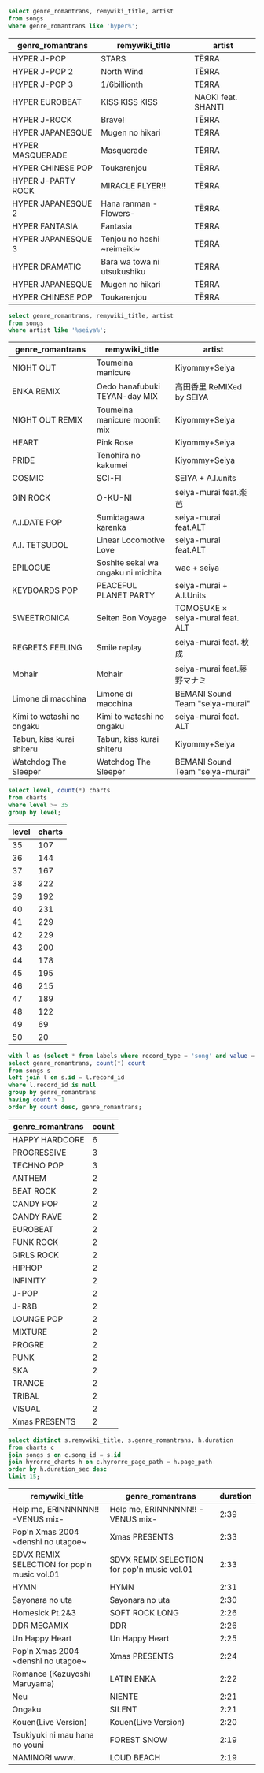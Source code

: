 ```sql
select genre_romantrans, remywiki_title, artist
from songs
where genre_romantrans like 'hyper%';
```
|  genre_romantrans  |       remywiki_title        |       artist       |
|--------------------|-----------------------------|--------------------|
| HYPER J-POP        | STARS                       | TЁЯRA              |
| HYPER J-POP 2      | North Wind                  | TЁЯRA              |
| HYPER J-POP 3      | 1/6billionth                | TЁЯRA              |
| HYPER EUROBEAT     | KISS KISS KISS              | NAOKI feat. SHANTI |
| HYPER J-ROCK       | Brave!                      | TЁЯRA              |
| HYPER JAPANESQUE   | Mugen no hikari             | TЁЯRA              |
| HYPER MASQUERADE   | Masquerade                  | TЁЯRA              |
| HYPER CHINESE POP  | Toukarenjou                 | TЁЯRA              |
| HYPER J-PARTY ROCK | MIRACLE FLYER!!             | TЁЯRA              |
| HYPER JAPANESQUE 2 | Hana ranman -Flowers-       | TЁЯRA              |
| HYPER FANTASIA     | Fantasia                    | TЁЯRA              |
| HYPER JAPANESQUE 3 | Tenjou no hoshi ~reimeiki~  | TЁЯRA              |
| HYPER DRAMATIC     | Bara wa towa ni utsukushiku | TЁЯRA              |
| HYPER JAPANESQUE   | Mugen no hikari             | TЁЯRA              |
| HYPER CHINESE POP  | Toukarenjou                 | TЁЯRA              |



```sql
select genre_romantrans, remywiki_title, artist
from songs
where artist like '%seiya%';
```
|     genre_romantrans      |           remywiki_title           |              artist              |
|---------------------------|------------------------------------|----------------------------------|
| NIGHT OUT                 | Toumeina manicure                  | Kiyommy+Seiya                    |
| ENKA REMIX                | Oedo hanafubuki TEYAN-day MIX      | 高田香里 ReMIXed by SEIYA            |
| NIGHT OUT REMIX           | Toumeina manicure moonlit mix      | Kiyommy+Seiya                    |
| HEART                     | Pink Rose                          | Kiyommy+Seiya                    |
| PRIDE                     | Tenohira no kakumei                | Kiyommy+Seiya                    |
| COSMIC                    | SCI-FI                             | SEIYA + A.I.units                |
| GIN ROCK                  | O-KU-NI                            | seiya-murai feat.楽芭              |
| A.I.DATE POP              | Sumidagawa karenka                 | seiya-murai feat.ALT             |
| A.I. TETSUDOL             | Linear Locomotive Love             | seiya-murai feat.ALT             |
| EPILOGUE                  | Soshite sekai wa ongaku ni michita | wac + seiya                      |
| KEYBOARDS POP             | PEACEFUL PLANET PARTY              | seiya-murai + A.I.Units          |
| SWEETRONICA               | Seiten Bon Voyage                  | TOMOSUKE × seiya-murai feat. ALT |
| REGRETS FEELING           | Smile replay                       | seiya-murai feat. 秋成             |
| Mohair                    | Mohair                             | seiya-murai feat.藤野マナミ           |
| Limone di macchina        | Limone di macchina                 | BEMANI Sound Team "seiya-murai"  |
| Kimi to watashi no ongaku | Kimi to watashi no ongaku          | seiya-murai feat. ALT            |
| Tabun, kiss kurai shiteru | Tabun, kiss kurai shiteru          | Kiyommy+Seiya                    |
| Watchdog The Sleeper      | Watchdog The Sleeper               | BEMANI Sound Team "seiya-murai"  |



```sql
select level, count(*) charts
from charts
where level >= 35
group by level;
```
| level | charts |
|-------|--------|
| 35    | 107    |
| 36    | 144    |
| 37    | 167    |
| 38    | 222    |
| 39    | 192    |
| 40    | 231    |
| 41    | 229    |
| 42    | 229    |
| 43    | 200    |
| 44    | 178    |
| 45    | 195    |
| 46    | 215    |
| 47    | 189    |
| 48    | 122    |
| 49    | 69     |
| 50    | 20     |



```sql
with l as (select * from labels where record_type = 'song' and value = 'upper')
select genre_romantrans, count(*) count
from songs s
left join l on s.id = l.record_id
where l.record_id is null
group by genre_romantrans
having count > 1
order by count desc, genre_romantrans;
```
| genre_romantrans | count |
|------------------|-------|
| HAPPY HARDCORE   | 6     |
| PROGRESSIVE      | 3     |
| TECHNO POP       | 3     |
| ANTHEM           | 2     |
| BEAT ROCK        | 2     |
| CANDY POP        | 2     |
| CANDY RAVE       | 2     |
| EUROBEAT         | 2     |
| FUNK ROCK        | 2     |
| GIRLS ROCK       | 2     |
| HIPHOP           | 2     |
| INFINITY         | 2     |
| J-POP            | 2     |
| J-R&B            | 2     |
| LOUNGE POP       | 2     |
| MIXTURE          | 2     |
| PROGRE           | 2     |
| PUNK             | 2     |
| SKA              | 2     |
| TRANCE           | 2     |
| TRIBAL           | 2     |
| VISUAL           | 2     |
| Xmas PRESENTS    | 2     |



```sql
select distinct s.remywiki_title, s.genre_romantrans, h.duration
from charts c
join songs s on c.song_id = s.id
join hyrorre_charts h on c.hyrorre_page_path = h.page_path
order by h.duration_sec desc
limit 15;
```
|               remywiki_title                |              genre_romantrans               | duration |
|---------------------------------------------|---------------------------------------------|----------|
| Help me, ERINNNNNN!! -VENUS mix-            | Help me, ERINNNNNN!! -VENUS mix-            | 2:39     |
| Pop'n Xmas 2004 ~denshi no utagoe~          | Xmas PRESENTS                               | 2:33     |
| SDVX REMIX SELECTION for pop'n music vol.01 | SDVX REMIX SELECTION for pop'n music vol.01 | 2:33     |
| HYMN                                        | HYMN                                        | 2:31     |
| Sayonara no uta                             | Sayonara no uta                             | 2:30     |
| Homesick Pt.2&3                             | SOFT ROCK LONG                              | 2:26     |
| DDR MEGAMIX                                 | DDR                                         | 2:26     |
| Un Happy Heart                              | Un Happy Heart                              | 2:25     |
| Pop'n Xmas 2004 ~denshi no utagoe~          | Xmas PRESENTS                               | 2:24     |
| Romance (Kazuyoshi Maruyama)                | LATIN ENKA                                  | 2:22     |
| Neu                                         | NIENTE                                      | 2:21     |
| Ongaku                                      | SILENT                                      | 2:21     |
| Kouen(Live Version)                         | Kouen(Live Version)                         | 2:20     |
| Tsukiyuki ni mau hana no youni              | FOREST SNOW                                 | 2:19     |
| NAMINORI www.                               | LOUD BEACH                                  | 2:19     |
